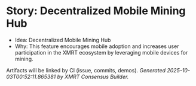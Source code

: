 # Story: Decentralized Mobile Mining Hub

- Idea: Decentralized Mobile Mining Hub
- Why: This feature encourages mobile adoption and increases user participation in the XMRT ecosystem by leveraging mobile devices for mining.

Artifacts will be linked by CI (issue, commits, demos).
*Generated 2025-10-03T00:52:11.865381 by XMRT Consensus Builder.*
